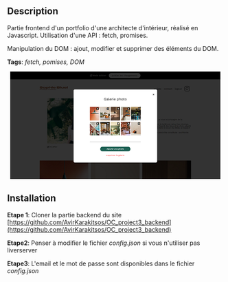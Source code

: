 ## Description

Partie frontend d'un portfolio d'une architecte d'intérieur, réalisé en Javascript. Utilisation d'une API : fetch, promises.  

Manipulation du DOM : ajout, modifier et supprimer des éléments du DOM. 

**Tags**: *fetch, pomises, DOM*

<p align="center">
  <img src="./assets/project3.png" alt="Illustration du site">
</p>

## Installation

__Etape 1__: Cloner la partie backend du site [https://github.com/AvirKarakitsos/OC_project3_backend](https://github.com/AvirKarakitsos/OC_project3_backend)

__Etape2__: Penser à modifier le fichier *config.json* si vous n'utiliser pas liverserver

__Etape3__: L'email et le mot de passe sont disponibles dans le fichier *config.json*



